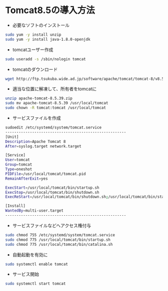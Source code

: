 # Tomcat8.5の導入方法

* 必要なソフトのインストール

```bash
sudo yum -y install unzip
sudo yum -y install java-1.8.0-openjdk
```

* tomcatユーザー作成

```bash
sudo useradd -s /sbin/nologin tomcat
```

* tomcatのダウンロード

```bash
wget http://ftp.tsukuba.wide.ad.jp/software/apache/tomcat/tomcat-8/v8.5.39/bin/apache-tomcat-8.5.39.zip
```

* 適当な位置に解凍して、所有者をtomcatに

```bash
unzip apache-tomcat-8.5.39.zip
sudo mv apache-tomcat-8.5.39 /usr/local/tomcat
sudo chown -R tomcat:tomcat /usr/local/tomcat
```

* サービスファイルを作成

```bash
sudoedit /etc/systemd/system/tomcat.service
------------------------------------------------------
[Unit]
Description=Apache Tomcat 8
After=syslog.target network.target

[Service]
User=tomcat
Group=tomcat
Type=oneshot
PIDFile=/usr/local/tomcat/tomcat.pid
RemainAfterExit=yes

ExecStart=/usr/local/tomcat/bin/startup.sh
ExecStop=/usr/local/tomcat/bin/shutdown.sh
ExecReStart=/usr/local/tomcat/bin/shutdown.sh;/usr/local/tomcat/bin/startup.sh

[Install]
WantedBy=multi-user.target
------------------------------------------------------
```

* サービスファイルなどへアクセス権付与

```bash
sudo chmod 755 /etc/systemd/system/tomcat.service
sudo chmod 775 /usr/local/tomcat/bin/startup.sh
sudo chmod 775 /usr/local/tomcat/bin/catalina.sh
```

* 自動起動を有効に

```bash
sudo systemctl enable tomcat
```

* サービス開始

```bash
sudo systemctl start tomcat
```